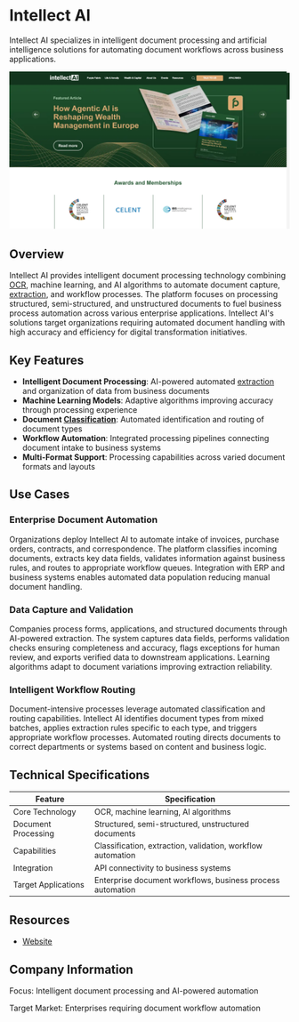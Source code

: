 # Intellect AI

Intellect AI specializes in intelligent document processing and artificial intelligence solutions for automating document workflows across business applications.

![Intellect AI](assets\intellect-ai.png)


## Overview

Intellect AI provides intelligent document processing technology combining [OCR](../../capabilities/ocr/index.md), machine learning, and AI algorithms to automate document capture, [extraction](../../capabilities/extraction/index.md), and workflow processes. The platform focuses on processing structured, semi-structured, and unstructured documents to fuel business process automation across various enterprise applications. Intellect AI's solutions target organizations requiring automated document handling with high accuracy and efficiency for digital transformation initiatives.

## Key Features

- **Intelligent Document Processing**: AI-powered automated [extraction](../../capabilities/extraction/index.md) and organization of data from business documents
- **Machine Learning Models**: Adaptive algorithms improving accuracy through processing experience
- **Document [Classification](../../capabilities/classification/index.md)**: Automated identification and routing of document types
- **Workflow Automation**: Integrated processing pipelines connecting document intake to business systems
- **Multi-Format Support**: Processing capabilities across varied document formats and layouts

## Use Cases

### Enterprise Document Automation

Organizations deploy Intellect AI to automate intake of invoices, purchase orders, contracts, and correspondence. The platform classifies incoming documents, extracts key data fields, validates information against business rules, and routes to appropriate workflow queues. Integration with ERP and business systems enables automated data population reducing manual document handling.

### Data Capture and Validation

Companies process forms, applications, and structured documents through AI-powered extraction. The system captures data fields, performs validation checks ensuring completeness and accuracy, flags exceptions for human review, and exports verified data to downstream applications. Learning algorithms adapt to document variations improving extraction reliability.

### Intelligent Workflow Routing

Document-intensive processes leverage automated classification and routing capabilities. Intellect AI identifies document types from mixed batches, applies extraction rules specific to each type, and triggers appropriate workflow processes. Automated routing directs documents to correct departments or systems based on content and business logic.

## Technical Specifications

| Feature | Specification |
|---------|---------------|
| Core Technology | OCR, machine learning, AI algorithms |
| Document Processing | Structured, semi-structured, unstructured documents |
| Capabilities | Classification, extraction, validation, workflow automation |
| Integration | API connectivity to business systems |
| Target Applications | Enterprise document workflows, business process automation |

## Resources

- [Website](https://www.intellectai.com)

## Company Information

Focus: Intelligent document processing and AI-powered automation

Target Market: Enterprises requiring document workflow automation
